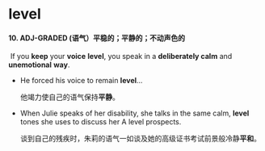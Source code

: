 # level

#### 10. ADJ-GRADED (语气）平稳的；平静的；不动声色的

​	If you **keep** your **voice** **level**, you speak in a **deliberately calm** and **unemotional** **way**.

- He forced his voice to remain **level**...

  他竭力使自己的语气保持**平静**。

- When Julie speaks of her disability, she talks in the same calm, **level** tones she uses to discuss her A level prospects.

  谈到自己的残疾时，朱莉的语气一如谈及她的高级证书考试前景般冷静**平和**。
